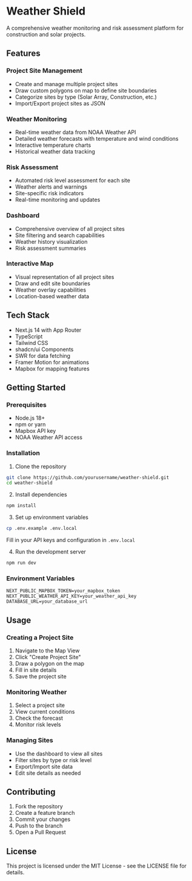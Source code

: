 # Weather Shield

A comprehensive weather monitoring and risk assessment platform for construction and solar projects.

## Features

### Project Site Management
- Create and manage multiple project sites
- Draw custom polygons on map to define site boundaries
- Categorize sites by type (Solar Array, Construction, etc.)
- Import/Export project sites as JSON

### Weather Monitoring
- Real-time weather data from NOAA Weather API
- Detailed weather forecasts with temperature and wind conditions
- Interactive temperature charts
- Historical weather data tracking

### Risk Assessment
- Automated risk level assessment for each site
- Weather alerts and warnings
- Site-specific risk indicators
- Real-time monitoring and updates

### Dashboard
- Comprehensive overview of all project sites
- Site filtering and search capabilities
- Weather history visualization
- Risk assessment summaries

### Interactive Map
- Visual representation of all project sites
- Draw and edit site boundaries
- Weather overlay capabilities
- Location-based weather data

## Tech Stack
- Next.js 14 with App Router
- TypeScript
- Tailwind CSS
- shadcn/ui Components
- SWR for data fetching
- Framer Motion for animations
- Mapbox for mapping features

## Getting Started

### Prerequisites
- Node.js 18+
- npm or yarn
- Mapbox API key
- NOAA Weather API access

### Installation
1. Clone the repository
```bash
git clone https://github.com/yourusername/weather-shield.git
cd weather-shield
```

2. Install dependencies
```bash
npm install
```

3. Set up environment variables
```bash
cp .env.example .env.local
```
Fill in your API keys and configuration in `.env.local`

4. Run the development server
```bash
npm run dev
```

### Environment Variables
```
NEXT_PUBLIC_MAPBOX_TOKEN=your_mapbox_token
NEXT_PUBLIC_WEATHER_API_KEY=your_weather_api_key
DATABASE_URL=your_database_url
```

## Usage

### Creating a Project Site
1. Navigate to the Map View
2. Click "Create Project Site"
3. Draw a polygon on the map
4. Fill in site details
5. Save the project site

### Monitoring Weather
1. Select a project site
2. View current conditions
3. Check the forecast
4. Monitor risk levels

### Managing Sites
- Use the dashboard to view all sites
- Filter sites by type or risk level
- Export/Import site data
- Edit site details as needed

## Contributing
1. Fork the repository
2. Create a feature branch
3. Commit your changes
4. Push to the branch
5. Open a Pull Request

## License
This project is licensed under the MIT License - see the LICENSE file for details.
